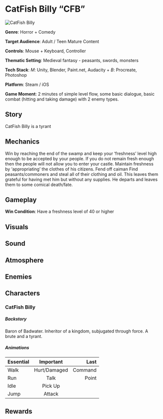 CatFish Billy “CFB”
======

![CatFish Billy][cfb-image]

__Genre__: Horror + Comedy

__Target Audience__: Adult / Teen Mature Content

__Controls__: Mouse + Keyboard, Controller

__Thematic Setting__: Medieval fantasy - peasants, swords, monsters

__Tech Stack__: _M_: Unity, Blender, Paint.net, Audacity + _B_: Procreate, Photoshop

__Platform__: Steam / iOS

__Game Moment__: 2 minutes of simple level flow, some basic dialogue, basic combat (hitting and taking damage) with 2 enemy types.

Story
-----

CatFish Billy is a tyrant

Mechanics
-----
Win by reaching the end of the swamp and keep your ‘freshness’ level high enough to be accepted by your people. If you do not remain fresh enough then the people will not allow you to enter your castle.
Maintain freshness by ‘appropriating’ the clothes of his citizens.
Fend off caiman
Find peasants/commoners and steal all of their clothing and oil. This leaves them grateful for having met him but without any supplies. He departs and leaves them to some comical death/fate.

Gameplay
----
__Win Condition__: Have a freshness level of 40 or higher


Visuals
----

Sound
----

Atmosphere
----

Enemies
----

Characters
----
### CatFish Billy

##### Backstory
Baron of Badwater. Inheritor of a kingdom, subjugated through force. A brute and a tyrant.

##### Animations
| Essential     | Important     | Last    |
| ------------- |:-------------:| -------:|
| Walk          | Hurt/Damaged  | Command |
| Run           | Talk          | Point   |
| Idle          | Pick Up       |         |
| Jump          | Attack        |         |


Rewards
----


<!-- Game Summary:
Core Player Experience:
Central Theme:
Design Pillar:
Anticipated Steam Early Access Launch Date:
Feature Development Priorities:
Comparative Products:
Completion
Presentation -->

<!-- images -->
[cfb-image]: https://i.imgur.com/y0ihDZ1.png "CatFish Billy on his Opossum"
